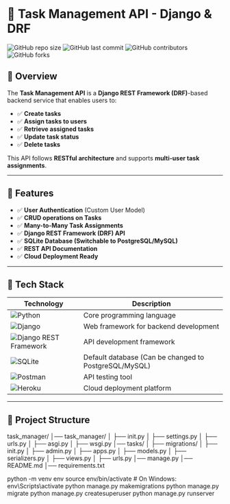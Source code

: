# 📝 Task Management API - Django & DRF

![GitHub repo size](https://img.shields.io/github/repo-size/yourusername/task-manager-api)
![GitHub last commit](https://img.shields.io/github/last-commit/yourusername/task-manager-api)
![GitHub contributors](https://img.shields.io/github/contributors/yourusername/task-manager-api)
![GitHub forks](https://img.shields.io/github/forks/yourusername/task-manager-api?style=social)

## 📢 Overview
The **Task Management API** is a **Django REST Framework (DRF)**-based backend service that enables users to:
- ✅ **Create tasks**
- ✅ **Assign tasks to users**
- ✅ **Retrieve assigned tasks**
- ✅ **Update task status**
- ✅ **Delete tasks**  

This API follows **RESTful architecture** and supports **multi-user task assignments**.

---

## 📌 Features
- ✅ **User Authentication** (Custom User Model)
- ✅ **CRUD operations on Tasks**
- ✅ **Many-to-Many Task Assignments**
- ✅ **Django REST Framework (DRF) API**
- ✅ **SQLite Database (Switchable to PostgreSQL/MySQL)**
- ✅ **REST API Documentation**
- ✅ **Cloud Deployment Ready**

---

## 📌 Tech Stack
| Technology | Description |
|------------|------------|
| ![Python](https://img.shields.io/badge/-Python-3776AB?logo=python&logoColor=white) | Core programming language |
| ![Django](https://img.shields.io/badge/-Django-092E20?logo=django&logoColor=white) | Web framework for backend development |
| ![Django REST Framework](https://img.shields.io/badge/-DRF-red?logo=django) | API development framework |
| ![SQLite](https://img.shields.io/badge/-SQLite-003B57?logo=sqlite&logoColor=white) | Default database (Can be changed to PostgreSQL/MySQL) |
| ![Postman](https://img.shields.io/badge/-Postman-FF6C37?logo=postman&logoColor=white) | API testing tool |
| ![Heroku](https://img.shields.io/badge/-Heroku-430098?logo=heroku) | Cloud deployment platform |

---

## 📌 Project Structure
task_manager/ │── task_manager/ │ ├── init.py │ ├── settings.py │ ├── urls.py │ ├── asgi.py │ ├── wsgi.py │── tasks/ │ ├── migrations/ │ ├── init.py │ ├── admin.py │ ├── apps.py │ ├── models.py │ ├── serializers.py │ ├── views.py │ ├── urls.py │── manage.py │── README.md │── requirements.txt

python -m venv env
source env/bin/activate  # On Windows: env\Scripts\activate
python manage.py makemigrations
python manage.py migrate
python manage.py createsuperuser
python manage.py runserver


